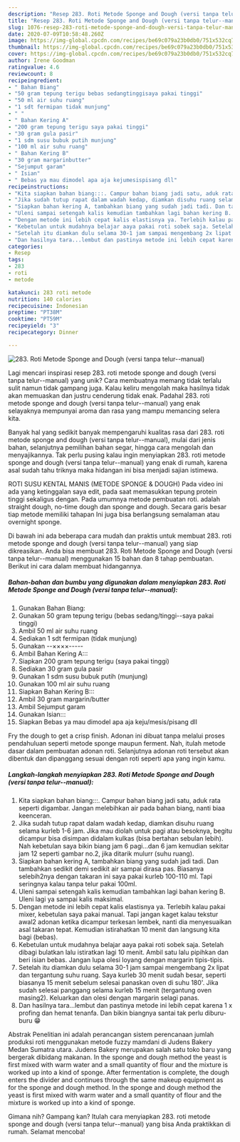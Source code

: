 ```yaml
---
description: "Resep 283. Roti Metode Sponge and Dough (versi tanpa telur--manual) yang Lezat Sekali"
title: "Resep 283. Roti Metode Sponge and Dough (versi tanpa telur--manual) yang Lezat Sekali"
slug: 1076-resep-283-roti-metode-sponge-and-dough-versi-tanpa-telur-manual-yang-lezat-sekali
date: 2020-07-09T10:58:48.260Z
image: https://img-global.cpcdn.com/recipes/be69c079a23b0db0/751x532cq70/283-roti-metode-sponge-and-dough-versi-tanpa-telur-manual-foto-resep-utama.jpg
thumbnail: https://img-global.cpcdn.com/recipes/be69c079a23b0db0/751x532cq70/283-roti-metode-sponge-and-dough-versi-tanpa-telur-manual-foto-resep-utama.jpg
cover: https://img-global.cpcdn.com/recipes/be69c079a23b0db0/751x532cq70/283-roti-metode-sponge-and-dough-versi-tanpa-telur-manual-foto-resep-utama.jpg
author: Irene Goodman
ratingvalue: 4.6
reviewcount: 8
recipeingredient:
- " Bahan Biang"
- "50 gram tepung terigu bebas sedangtinggisaya pakai tinggi"
- "50 ml air suhu ruang"
- "1 sdt fermipan tidak munjung"
- " "
- " Bahan Kering A"
- "200 gram tepung terigu saya pakai tinggi"
- "30 gram gula pasir"
- "1 sdm susu bubuk putih munjung"
- "100 ml air suhu ruang"
- " Bahan Kering B"
- "30 gram margarinbutter"
- "Sejumput garam"
- " Isian"
- " Bebas ya mau dimodel apa aja kejumesispisang dll"
recipeinstructions:
- "Kita siapkan bahan biang:::. Campur bahan biang jadi satu, aduk rata seperti digambar. Jangan melebihkan air pada bahan biang, nanti biaa keenceran."
- "Jika sudah tutup rapat dalam wadah kedap, diamkan disuhu ruang selama kurleb 1-6 jam. Jika mau diolah untuk pagi atau besoknya, begitu dicampur bisa disimpan didalam kulkas (bisa bertahan sebulan lebih). Nah kebetulan saya bikin biang jam 6 pagi...dan 6 jam kemudian sekitar jam 12 seperti gambar no.2, jika ditarik mulurr (suhu ruang)."
- "Siapkan bahan kering A, tambahkan biang yang sudah jadi tadi. Dan tambahkan sedikit demi sedikit air sampai dirasa pas. Biasanya selebih2nya dengan takaran ini saya pakai kurleb 100-110 ml. Tapi seringnya kalau tanpa telur pakai 100ml."
- "Uleni sampai setengah kalis kemudian tambahkan lagi bahan kering B. Uleni lagi ya sampai kalis maksimal."
- "Dengan metode ini lebih cepat kalis elastisnya ya. Terlebih kalau pakai mixer, kebetulan saya pakai manual. Tapi jangan kaget kalau tekstur awal2 adonan ketika dicampur terkesan lembek, nanti dia menyesuaikan asal takaran tepat. Kemudian istirahatkan 10 menit dan langsung kita bagi (bebas)."
- "Kebetulan untuk mudahnya belajar aaya pakai roti sobek saja. Setelah dibagi bulatkan lalu istiratkan lagi 10 menit. Ambil satu lalu pipihkan dan beri isian bebas. Jangan lupa olesi loyang dengan margarin tipis-tipis."
- "Setelah itu diamkan dulu selama 30-1 jam sampai mengembang 2x lipat dan tergantung suhu ruang. Saya kurleb 30 menit sudah besar, seperti biasanya 15 menit sebelum selesai panaskan oven di suhu 180&#39;. Jika sudah selesai panggang selama kurleb 15 menit (tergantung oven masing2). Keluarkan dan olesi dengan margarin selagi panas."
- "Dan hasilnya tara...lembut dan pastinya metode ini lebih cepat karena 1 x profing dan hemat tenanfa. Dan bikin biangnya santai tak perlu diburu-buru 😁"
categories:
- Resep
tags:
- 283
- roti
- metode

katakunci: 283 roti metode 
nutrition: 140 calories
recipecuisine: Indonesian
preptime: "PT38M"
cooktime: "PT59M"
recipeyield: "3"
recipecategory: Dinner

---
```



![283. Roti Metode Sponge and Dough (versi tanpa telur--manual)](https://img-global.cpcdn.com/recipes/be69c079a23b0db0/751x532cq70/283-roti-metode-sponge-and-dough-versi-tanpa-telur-manual-foto-resep-utama.jpg)

Lagi mencari inspirasi resep 283. roti metode sponge and dough (versi tanpa telur--manual) yang unik? Cara membuatnya memang tidak terlalu sulit namun tidak gampang juga. Kalau keliru mengolah maka hasilnya tidak akan memuaskan dan justru cenderung tidak enak. Padahal 283. roti metode sponge and dough (versi tanpa telur--manual) yang enak selayaknya mempunyai aroma dan rasa yang mampu memancing selera kita.

Banyak hal yang sedikit banyak mempengaruhi kualitas rasa dari 283. roti metode sponge and dough (versi tanpa telur--manual), mulai dari jenis bahan, selanjutnya pemilihan bahan segar, hingga cara mengolah dan menyajikannya. Tak perlu pusing kalau ingin menyiapkan 283. roti metode sponge and dough (versi tanpa telur--manual) yang enak di rumah, karena asal sudah tahu triknya maka hidangan ini bisa menjadi sajian istimewa.

ROTI SUSU KENTAL MANIS (METODE SPONGE &amp; DOUGH) Pada video ini ada yang ketinggalan saya edit, pada saat memasukkan tepung protein tinggi sekaligus dengan. Pada umumnya metode pembuatan roti. adalah straight dough, no-time dough dan sponge and dough. Secara garis besar tiap metode memiliki tahapan Ini juga bisa berlangsung semalaman atau overnight sponge.


Di bawah ini ada beberapa cara mudah dan praktis untuk membuat 283. roti metode sponge and dough (versi tanpa telur--manual) yang siap dikreasikan. Anda bisa membuat 283. Roti Metode Sponge and Dough (versi tanpa telur--manual) menggunakan 15 bahan dan 8 tahap pembuatan. Berikut ini cara dalam membuat hidangannya.

<!--inarticleads1-->

##### Bahan-bahan dan bumbu yang digunakan dalam menyiapkan 283. Roti Metode Sponge and Dough (versi tanpa telur--manual):

1. Gunakan  Bahan Biang:
1. Gunakan 50 gram tepung terigu (bebas sedang/tinggi--saya pakai tinggi)
1. Ambil 50 ml air suhu ruang
1. Sediakan 1 sdt fermipan (tidak munjung)
1. Gunakan  --××××-----
1. Ambil  Bahan Kering A:::
1. Siapkan 200 gram tepung terigu (saya pakai tinggi)
1. Sediakan 30 gram gula pasir
1. Gunakan 1 sdm susu bubuk putih (munjung)
1. Gunakan 100 ml air suhu ruang
1. Siapkan  Bahan Kering B:::
1. Ambil 30 gram margarin/butter
1. Ambil Sejumput garam
1. Gunakan  Isian:::
1. Siapkan  Bebas ya mau dimodel apa aja keju/mesis/pisang dll


Fry the dough to get a crisp finish. Adonan ini dibuat tanpa melalui proses pendahuluan seperti metode sponge maupun ferment. Nah, itulah metode dasar dalam pembuatan adonan roti. Selanjutnya adonan roti tersebut akan dibentuk dan dipanggang sesuai dengan roti seperti apa yang ingin kamu. 

<!--inarticleads2-->

##### Langkah-langkah menyiapkan 283. Roti Metode Sponge and Dough (versi tanpa telur--manual):

1. Kita siapkan bahan biang:::. Campur bahan biang jadi satu, aduk rata seperti digambar. Jangan melebihkan air pada bahan biang, nanti biaa keenceran.
1. Jika sudah tutup rapat dalam wadah kedap, diamkan disuhu ruang selama kurleb 1-6 jam. Jika mau diolah untuk pagi atau besoknya, begitu dicampur bisa disimpan didalam kulkas (bisa bertahan sebulan lebih). Nah kebetulan saya bikin biang jam 6 pagi...dan 6 jam kemudian sekitar jam 12 seperti gambar no.2, jika ditarik mulurr (suhu ruang).
1. Siapkan bahan kering A, tambahkan biang yang sudah jadi tadi. Dan tambahkan sedikit demi sedikit air sampai dirasa pas. Biasanya selebih2nya dengan takaran ini saya pakai kurleb 100-110 ml. Tapi seringnya kalau tanpa telur pakai 100ml.
1. Uleni sampai setengah kalis kemudian tambahkan lagi bahan kering B. Uleni lagi ya sampai kalis maksimal.
1. Dengan metode ini lebih cepat kalis elastisnya ya. Terlebih kalau pakai mixer, kebetulan saya pakai manual. Tapi jangan kaget kalau tekstur awal2 adonan ketika dicampur terkesan lembek, nanti dia menyesuaikan asal takaran tepat. Kemudian istirahatkan 10 menit dan langsung kita bagi (bebas).
1. Kebetulan untuk mudahnya belajar aaya pakai roti sobek saja. Setelah dibagi bulatkan lalu istiratkan lagi 10 menit. Ambil satu lalu pipihkan dan beri isian bebas. Jangan lupa olesi loyang dengan margarin tipis-tipis.
1. Setelah itu diamkan dulu selama 30-1 jam sampai mengembang 2x lipat dan tergantung suhu ruang. Saya kurleb 30 menit sudah besar, seperti biasanya 15 menit sebelum selesai panaskan oven di suhu 180&#39;. Jika sudah selesai panggang selama kurleb 15 menit (tergantung oven masing2). Keluarkan dan olesi dengan margarin selagi panas.
1. Dan hasilnya tara...lembut dan pastinya metode ini lebih cepat karena 1 x profing dan hemat tenanfa. Dan bikin biangnya santai tak perlu diburu-buru 😁


Abstrak Penelitian ini adalah perancangan sistem perencanaan jumlah produksi roti menggunakan metode fuzzy mamdani di Judens Bakery Medan Sumatra utara. Judens Bakery merupakan salah satu toko baru yang bergerak dibidang makanan. In the sponge and dough method the yeast is first mixed with warm water and a small quantity of flour and the mixture is worked up into a kind of sponge. After fermentation is complete, the dough enters the divider and continues through the same makeup equipment as for the sponge and dough method. In the sponge and dough method the yeast is first mixed with warm water and a small quantity of flour and the mixture is worked up into a kind of sponge. 

Gimana nih? Gampang kan? Itulah cara menyiapkan 283. roti metode sponge and dough (versi tanpa telur--manual) yang bisa Anda praktikkan di rumah. Selamat mencoba!
